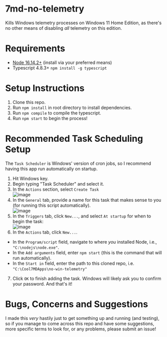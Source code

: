 # 7md-no-telemetry
Kills Windows telemetry processes on Windows 11 Home Edition, as there's no other means of disabling *all* telemetry on this edition.

# Requirements
- [Node 16.14.2+](https://nodejs.org/en/download/) (install via your preferred means)  
- Typescript 4.8.3+ `npm install -g typescript`

# Setup Instructions
1) Clone this repo.
2) Run `npm install` in root directory to install dependencies.
3) Run `npm compile` to compile the typescript.
4) Run `npm start` to begin the process!  
  
# Recommended Task Scheduling Setup  
The `Task Scheduler` is Windows' version of cron jobs, so I recommend having this app run automatically on startup.  
1) Hit Windows key.
2) Begin typing "Task Scheduler" and select it.
3) In the `Actions` section, select `Create Task`  
![image](https://user-images.githubusercontent.com/50963144/192122741-19cc7863-4958-411c-8d09-277058dc5b34.png)  
4) In the `General` tab, provide a name for this task that makes sense to you (for running this script automatically).  
![image](https://user-images.githubusercontent.com/50963144/192122747-215a8d0a-6a30-4718-8c54-e029cbb624fa.png)  
5) In the `Triggers` tab, click `New...`, and select `At startup` for when to begin the task:  
![image](https://user-images.githubusercontent.com/50963144/192122754-652049e5-5c34-434d-97ab-b48d0c63031f.png)
6) In the `Actions` tab, click `New...`.
  - In the `Program/script` field, navigate to where *you* installed Node, i.e., `"C:\nodejs\node.exe"`.
  - In the `Add arguments` field, enter `npm start` (this is the command that will run automatically).
  - In the `Start in` field, enter the path to this cloned repo, i.e. `"C:\Cool7MDApps\no-win-telemetry"`
7) Click `OK` to finish adding the task. Windows will likely ask you to confirm your password. And that's it!

# Bugs, Concerns and Suggestions
I made this *very* hastily just to get something up and running (and testing), so if you manage to come across this repo and have some suggestions, more specific terms to look for, or any problems, please submit an issue!
